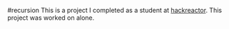 #recursion
This is a project I completed as a student at [hackreactor](http://hackreactor.com). This project was worked on alone.
